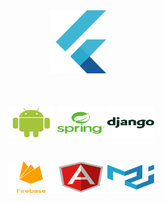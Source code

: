 

<div align="center">
<img src="https://github.com/devicons/devicon/blob/master/icons/flutter/flutter-original.svg" style="width: 20%; height=: 20%" />
<br><br><br><br>
<img src="https://github.com/devicons/devicon/blob/master/icons/android/android-plain.svg" style="width: 15%" height="50"/> 
<img src="https://github.com/devicons/devicon/blob/master/icons/spring/spring-original-wordmark.svg" style="width: 15%" height="50"/>
<img src="https://github.com/devicons/devicon/blob/master/icons/django/django-plain-wordmark.svg" style="width: 15%;" height="50"/>
<br><br><br>
<img src="https://github.com/devicons/devicon/blob/master/icons/firebase/firebase-plain-wordmark.svg" style="width: 15%" height="50"/>
<img src="https://github.com/devicons/devicon/blob/master/icons/angularjs/angularjs-original.svg" style="width: 15%" height="50"/>
<img src="https://github.com/devicons/devicon/blob/master/icons/materialui/materialui-original.svg" style="width: 15%" height="50"/>
</div>


